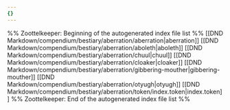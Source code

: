 ```yaml
---
{}
---
```

%% Zoottelkeeper: Beginning of the autogenerated index file list  %%
 [[DND Markdown/compendium/bestiary/aberration/aberration|aberration]]
 [[DND Markdown/compendium/bestiary/aberration/aboleth|aboleth]]
 [[DND Markdown/compendium/bestiary/aberration/chuul|chuul]]
 [[DND Markdown/compendium/bestiary/aberration/cloaker|cloaker]]
 [[DND Markdown/compendium/bestiary/aberration/gibbering-mouther|gibbering-mouther]]
 [[DND Markdown/compendium/bestiary/aberration/otyugh|otyugh]]
 [[DND Markdown/compendium/bestiary/aberration/token/index.token|index.token]]
%% Zoottelkeeper: End of the autogenerated index file list  %%
